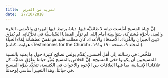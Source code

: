 ```yaml
---
title:  لمزيد من الدرس
date:  27/10/2018
---
```


«إنَّ حياة المسيح أسَّست ديانة لا طائفيَّة فيها. ديانةً يرتبط فيها اليهودي والأممي، الحُر والعبد، بأُخوَّة مُشتركة، سَوَاسِيَة أمام الله. لم تؤثِّر القضايا السِّياسيَّة في تَحَرُّكاتِه. لم يُفرِّق بين الجيران والغُرَباء، الأصدقاء والأعداء. كان مطلب قلبه هو نفسٌ عطشانة لِمَاء الحياة» (هوايت، كتاب ‹Testimonies for the Church›، المجلد ٩، صفحة ١٩٠ و١٩١).

مُلخَّص: في رسالته إلى أهل أفسس، يُقدِّم بولس نصائِح كثيرة حول ما يعنيه بالنسبة للمسيحيين أن يكونوا «في المسيح». إنًّ الخلاص بالمسيح يُغيِّر حياتنا بِطُرُقٍ عمليَّة. كل علاقاتنا الإنسانية، بما فيها العلاقات بين الإخوة والأخوات في الكنيسة، تتجدَّد بقوَّة المسيح في حياتنا. وهذا التغيير أساسي لِوحدتنا.